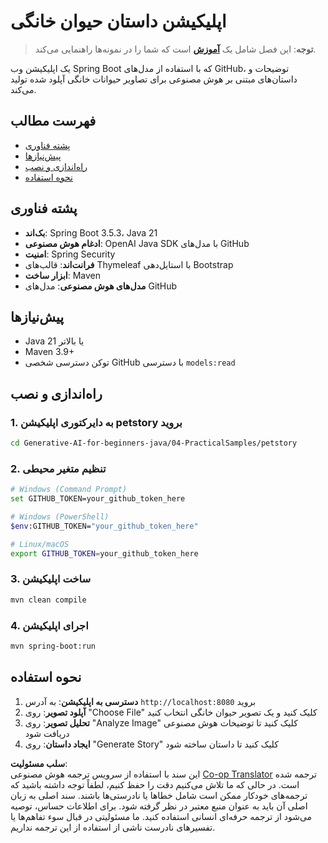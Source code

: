 <!--
CO_OP_TRANSLATOR_METADATA:
{
  "original_hash": "c1ac1fbe111c9882e869f1453b915a17",
  "translation_date": "2025-07-25T08:52:10+00:00",
  "source_file": "04-PracticalSamples/petstory/README.md",
  "language_code": "fa"
}
-->
# اپلیکیشن داستان حیوان خانگی

>**توجه**: این فصل شامل یک [**آموزش**](./TUTORIAL.md) است که شما را در نمونه‌ها راهنمایی می‌کند.

یک اپلیکیشن وب Spring Boot که با استفاده از مدل‌های GitHub، توضیحات و داستان‌های مبتنی بر هوش مصنوعی برای تصاویر حیوانات خانگی آپلود شده تولید می‌کند.

## فهرست مطالب

- [پشته فناوری](../../../../04-PracticalSamples/petstory)
- [پیش‌نیازها](../../../../04-PracticalSamples/petstory)
- [راه‌اندازی و نصب](../../../../04-PracticalSamples/petstory)
- [نحوه استفاده](../../../../04-PracticalSamples/petstory)

## پشته فناوری

- **بک‌اند**: Spring Boot 3.5.3، Java 21
- **ادغام هوش مصنوعی**: OpenAI Java SDK با مدل‌های GitHub
- **امنیت**: Spring Security
- **فرانت‌اند**: قالب‌های Thymeleaf با استایل‌دهی Bootstrap
- **ابزار ساخت**: Maven
- **مدل‌های هوش مصنوعی**: مدل‌های GitHub

## پیش‌نیازها

- Java 21 یا بالاتر
- Maven 3.9+
- توکن دسترسی شخصی GitHub با دسترسی `models:read`

## راه‌اندازی و نصب

### 1. به دایرکتوری اپلیکیشن petstory بروید
```bash
cd Generative-AI-for-beginners-java/04-PracticalSamples/petstory
```

### 2. تنظیم متغیر محیطی
   ```bash
   # Windows (Command Prompt)
   set GITHUB_TOKEN=your_github_token_here
   
   # Windows (PowerShell)
   $env:GITHUB_TOKEN="your_github_token_here"
   
   # Linux/macOS
   export GITHUB_TOKEN=your_github_token_here
   ```

### 3. ساخت اپلیکیشن
```bash
mvn clean compile
```

### 4. اجرای اپلیکیشن
```bash
mvn spring-boot:run
```

## نحوه استفاده

1. **دسترسی به اپلیکیشن**: به آدرس `http://localhost:8080` بروید
2. **آپلود تصویر**: روی "Choose File" کلیک کنید و یک تصویر حیوان خانگی انتخاب کنید
3. **تحلیل تصویر**: روی "Analyze Image" کلیک کنید تا توضیحات هوش مصنوعی دریافت شود
4. **ایجاد داستان**: روی "Generate Story" کلیک کنید تا داستان ساخته شود

**سلب مسئولیت**:  
این سند با استفاده از سرویس ترجمه هوش مصنوعی [Co-op Translator](https://github.com/Azure/co-op-translator) ترجمه شده است. در حالی که ما تلاش می‌کنیم دقت را حفظ کنیم، لطفاً توجه داشته باشید که ترجمه‌های خودکار ممکن است شامل خطاها یا نادرستی‌ها باشند. سند اصلی به زبان اصلی آن باید به عنوان منبع معتبر در نظر گرفته شود. برای اطلاعات حساس، توصیه می‌شود از ترجمه حرفه‌ای انسانی استفاده کنید. ما مسئولیتی در قبال سوء تفاهم‌ها یا تفسیرهای نادرست ناشی از استفاده از این ترجمه نداریم.